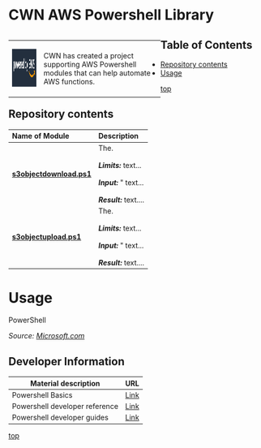 # <a name="top">CWN AWS Powershell Library</a> 

<table style="width: 300px; float: left;" border="0" cellspacing="0">
<tbody>
  <tr>
    <td>
      <p align="Left"> <img src="./images/poweredby.png" width="195" height="75"> </p></td>
    <td>CWN has created a project supporting AWS Powershell modules that can help automate AWS functions.</td>
 </tr>
</tbody>
</table>

## Table of Contents

- [Repository contents](#repository-contents)
- [Usage](#usage)


[top](#top)

## Repository contents

| Name of Module | Description | 
| :------------- | :----------- | 
| [**s3objectdownload.ps1**](https://github.com/cwnit/toolkits/blob/master/collections/powershell/aws/s3objectdownload.ps1) | The. <br> <br> *__Limits:__* text...   <br><br> *__Input:__* "  text...  <br> <br> *__Result:__*  text....  |
| [**s3objectupload.ps1**](https://github.com/cwnit/toolkits/blob/master/collections/powershell/aws/s3objectupload.ps1) | The. <br> <br> *__Limits:__* text...   <br><br> *__Input:__* "  text...  <br> <br> *__Result:__*  text....   |

# Usage
PowerShell 

*Source:  [Microsoft.com](https://docs.microsoft.com/en-us/powershell/scripting/overview?view=powershell-7.2)*

## Developer Information ##
| Material description | URL |
| ---------- | ------------ |
| Powershell Basics | [Link](https://docs.microsoft.com/en-us/learn/modules/introduction-to-powershell/) |
| Powershell developer reference | [Link](https://devblogs.microsoft.com/scripting/table-of-basic-powershell-commands/) |
| Powershell developer guides | [Link](https://docs.microsoft.com/en-us/powershell/scripting/developer/prog-guide/windows-powershell-programmer-s-guide?view=powershell-7.2) |



[top](#top)
